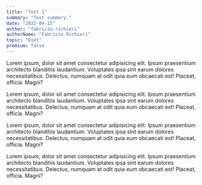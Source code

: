 ```yaml
---
title: "Test 1"
summary: "Test summary."
date: "2022-04-15"
author: "fabricio-richieri"
authorName: "Fabricio Richieri"
topic: "Diet"
premium: false
---
```


Lorem ipsum, dolor sit amet consectetur adipisicing elit. Ipsum praesentium architecto blanditiis laudantium. Voluptates ipsa sint earum dolores necessitatibus. Delectus, numquam at odit quia eum obcaecati est! Placeat, officia. Magni?

Lorem ipsum, dolor sit amet consectetur adipisicing elit. Ipsum praesentium architecto blanditiis laudantium. Voluptates ipsa sint earum dolores necessitatibus. Delectus, numquam at odit quia eum obcaecati est! Placeat, officia. Magni?

Lorem ipsum, dolor sit amet consectetur adipisicing elit. Ipsum praesentium architecto blanditiis laudantium. Voluptates ipsa sint earum dolores necessitatibus. Delectus, numquam at odit quia eum obcaecati est! Placeat, officia. Magni?

Lorem ipsum, dolor sit amet consectetur adipisicing elit. Ipsum praesentium architecto blanditiis laudantium. Voluptates ipsa sint earum dolores necessitatibus. Delectus, numquam at odit quia eum obcaecati est! Placeat, officia. Magni?
